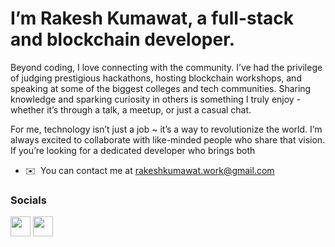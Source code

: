 I’m Rakesh Kumawat, a full-stack and blockchain developer.
===============================

Beyond coding, I love connecting with the community. I’ve had the privilege of judging prestigious hackathons, hosting blockchain workshops, and speaking at some of the biggest colleges and tech communities. Sharing knowledge and sparking curiosity in others is something I truly enjoy - whether it’s through a talk, a meetup, or just a casual chat.

For me, technology isn’t just a job ~ it’s a way to revolutionize the world. I’m always excited to collaborate with like-minded people who share that vision. If you’re looking for a dedicated developer who brings both

* ✉️  You can contact me at [rakeshkumawat.work@gmail.com](mailto:rakeshkumawat.work@gmail.com)

### Socials

<p align="left"> <a href="https://www.github.com/rakeshkumawat12" target="_blank" rel="noreferrer"><img src="https://raw.githubusercontent.com/danielcranney/readme-generator/main/public/icons/socials/github.svg" width="32" height="32" /></a> <a href="https://www.linkedin.com/in/kumawatrakesh" target="_blank" rel="noreferrer"><img src="https://raw.githubusercontent.com/danielcranney/readme-generator/main/public/icons/socials/linkedin.svg" width="32" height="32" /></a> </p>
